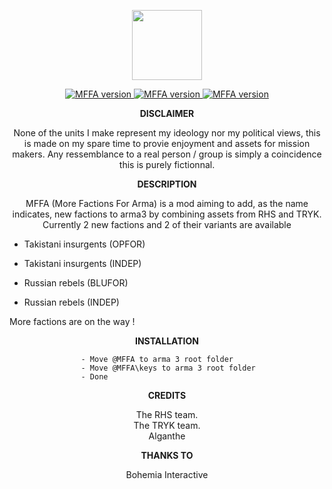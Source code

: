 <p align="center">
    <img src="https://github.com/alganthe/MFFA/blob/master/assets/MFFA_logo.png"
         height="112">
</p>         
<p align="center">
    <a href="https://github.com/alganthe/MFFA/tree/master">
        <img src="https://img.shields.io/badge/version-0.4-orange.svg"
             alt="MFFA version">
    </a>
    <a href="https://github.com/alganthe/MFFA/tree/master">
        <img src="https://img.shields.io/badge/Download-click%20me-green.svg"
             alt="MFFA version">
    </a>
    <a href="http://www.bistudio.com/community/licenses/arma-public-license-share-alike">
        <img src="https://img.shields.io/badge/license-APL--SA-lightgrey.svg"
             alt="MFFA version">
    </a>
</p>

<p align="center">
<b>DISCLAIMER</b>
 </p>
 <p align="center">
None of the units I make represent my ideology nor my political views, this is made on my spare time to provie enjoyment and assets for mission makers.
Any ressemblance to a real person / group is simply a coincidence this is purely fictionnal.
</p>
<p align="center">
<b>DESCRIPTION</b>
</p>
 
<p align="center">
MFFA (More Factions For Arma) is a mod aiming to add, as the name indicates, new factions to arma3 by combining assets from RHS and TRYK.</br>
Currently 2 new factions and 2 of their variants are available</br>

- Takistani insurgents (OPFOR)</br>
- Takistani insurgents (INDEP)</br>

- Russian rebels (BLUFOR)</br>
- Russian rebels (INDEP)</br>

More factions are on the way !
</p>
<p align="center">
<b>INSTALLATION</b>
</p>

					- Move @MFFA to arma 3 root folder
					- Move @MFFA\keys to arma 3 root folder
					- Done


<p align="center">
<b>CREDITS</b>
</p><p align="center">
The RHS team.</br>
The TRYK team.</br>
Alganthe</br></p>


<p align="center">
<b>THANKS TO</b>
</p><p align="center">
 Bohemia Interactive
</p>